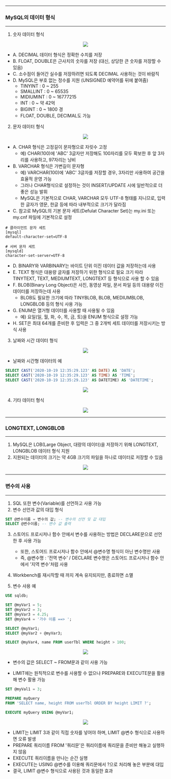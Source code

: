 -----
### MySQL의 데이터 형식
-----
1. 숫자 데이터 형식
<div align="center">
<img src="https://github.com/sooyounghan/Data-Base/assets/34672301/ebb38bf7-bf99-4682-9124-fd233a8cff72">
</div>

  - A. DECIMAL 데이터 형식은 정확한 수치를 저장
  - B. FLOAT, DOUBLE은 근사치의 숫자를 저장 (대신, 상당한 큰 숫자를 저장할 수 있음)
  - C. 소수점이 들어간 실수를 저장하려면 되도록 DECIMAL 사용하는 것이 바람직
  - D. MySQL은 부호 없는 정수를 지원 (UNSIGNED 예약어를 뒤에 붙여줌)
    + TINYINT : 0 ~ 255
    + SMALLINT : 0 ~ 65535
    + MIDIUMINT : 0 ~ 16777215
    + INT : 0 ~ 약 42억
    + BIGINT : 0 ~ 1800 경
    + FLOAT, DOUBLE, DECIMAL도 가능

2. 문자 데이터 형식
<div align="center">
<img src="https://github.com/sooyounghan/Data-Base/assets/34672301/6b6a3413-3d80-4ffb-b622-6ad21b8a8f7a">
</div>

  - A. CHAR 형식은 고정길이 문자형으로 자릿수 고정
    + 예) CHAR(100)에 'ABC' 3글자만 저장해도 100자리를 모두 확보한 후 앞 3자리를 사용하고, 97자리는 낭비
  - B. VARCHAR 형식은 가변길이 문자형
    + 예) VARCHAR(100)에 'ABC' 3글자를 저장할 경우, 3자리만 사용하여 공간을 효율적 운영 가능
    + 그러나 CHAR형식으로 설정하는 것이 INSERT/UPDATE 시에 일반적으로 더 좋은 성능 발휘
    + MySQL은 기본적으로 CHAR, VARCHAR 모두 UTF-8 형태를 지니므로, 입력한 글자가 영문, 한글 등에 따라 내부적으로 크기가 달라짐
  - C. 참고로 MySQL의 기본 문자 세트(Defulat Character Set)는 my.ini 또는 my.cnf 파일에 기본적으로 설정
```
# 클라이언트 문자 세트
[mysql]
default-character-set=UTF-8

# 서버 문자 세트
[mysqld]
character-set-server=UTF-8
```

  - D. BINARY와 VARBINARY는 바이트 단위 이진 데이터 값을 저장하는데 사용
  - E. TEXT 형식은 대용량 글자를 저장하기 위한 형식으로 필요 크기 따라 TINYTEXT, TEXT, MEDIUMTEXT, LONGTEXT 등 형식으로 사용 할 수 있음
  - F. BLOB(Binary Long Object)은 사진, 동영상 파일, 문서 파일 등의 대용량 이진 데이터를 저장하는데 사용
      + BLOB도 필요한 크기에 따라 TINYBLOB, BLOB, MEDIUMBLOB, LONGBLOB 등의 형식 사용 가능
  - G. ENUM은 열거형 데이터를 사용할 때 사용될 수 있음
      + 예) 요일(일, 월, 화, 수, 목, 금, 토)을 ENUM 형식으로 설정 가능
  - H. SET은 최대 64개를 준비한 후 입력은 그 중 2개씩 세트 데이터를 저장시키는 방식 사용

3. 날짜와 시간 데이터 형식
<div align="center">
<img src="https://github.com/sooyounghan/Data-Base/assets/34672301/d4f5bf77-1096-45dc-9375-34e13cbe909e">
</div>

  - 날짜와 시간형 데이터의 예
```sql
SELECT CAST('2020-10-19 12:35:29.123' AS DATE) AS 'DATE';
SELECT CAST('2020-10-19 12:35:29.123' AS TIME) AS 'TIME';
SELECT CAST('2020-10-19 12:35:29.123' AS DATETIME) AS 'DATETIME';
```
<div align="center">
<img src="https://github.com/sooyounghan/Data-Base/assets/34672301/fb3f7fd8-6718-44a5-8c15-3faa350a3bf9">
</div>

4. 기타 데이터 형식
<div align="center">
<img src="https://github.com/sooyounghan/Data-Base/assets/34672301/ebfc476f-eff9-4369-85bd-d38b9404e40c">
</div>

-----
### LONGTEXT, LONGBLOB
-----
1. MySQL은 LOB(Large Object, 대량의 데이터)을 저장하기 위해 LONGTEXT, LONGBLOB 데이터 형식 지원
2. 지원되는 데이터의 크기는 약 4GB 크기의 파일을 하나로 데이터로 저장할 수 있음
<div align="center">
<img src="https://github.com/sooyounghan/Data-Base/assets/34672301/31135afc-67cf-4b1e-a876-5246a2cb5a52">
</div>

-----
### 변수의 사용
-----
1. SQL 또한 변수(Variable)를 선언하고 사용 가능
2. 변수 선언과 값의 대입 형식
```sql
SET @변수이름 = 변수의 값; -- 변수의 선언 및 값 대입
SELECT @변수이름; -- 변수 값 출력
```

3. 스토어드 프로시저나 함수 안에서 변수를 사용하는 방법은 DECLARE문으로 선언한 후 사용 가능
   - 또한, 스토어드 프로시저나 함수 안에서 @변수명 형식이 아닌 변수명만 사용
   - 즉, @변수명 : '전역 변수' / DECLARE 변수명은 스토어드 프로시저나 함수 안에서 '지역 변수'처럼 사용

4. Workbench를 재시작할 때 까지 계속 유지되지만, 종료하면 소멸

5. 변수 사용 예
```sql
USE sqldb;

SET @myVar1 = 5;
SET @myVar2 = 3;
SET @myVar3 = 4.25;
SET @myVar4 = '가수 이름 ==> ';

SELECT @myVar1;
SELECT @myVar2 + @myVar3;

SELECT @myVar4, name FROM userTbl WHERE height > 100;
```
<div align="center">
<img src="https://github.com/sooyounghan/Data-Base/assets/34672301/a0b13a7f-b8da-4e0c-b278-f8fe6804915f">
</div>

  - 변수의 값은 SELECT ~ FROM문과 같이 사용 가능

  - LIMIT에는 원칙적으로 변수를 사용할 수 없으나 PREPARE와 EXECUTE문을 활용해 변수 활용 가능
```sql
SET @myVal1 = 3;

PREPARE myQuery
FROM 'SELECT name, height FROM userTbl ORDER BY height LIMIT ?';

EXECUTE myQuery USING @myVar1;
```
<div align="center">
<img src="https://github.com/sooyounghan/Data-Base/assets/34672301/83969495-5881-431a-8cce-4aa7c914d716">
</div>

  - LIMIT는 LIMIT 3과 같이 직접 숫자를 넣어야 하며, LIMIT @변수 형식으로 사용하면 오류 발생
  - PREPARE 쿼리이름 FROM '쿼리문'은 쿼리이름에 쿼리문을 준비만 해놓고 실행하지 않음
  - EXECUTE 쿼리이름을 만나는 순간 실행
  - EXECUTE는 USING @변수를 이용해 쿼리문에서 ?으로 처리해 놓은 부분에 대입
  - 결국, LIMIT @변수 형식으로 사용된 것과 동일한 효과
